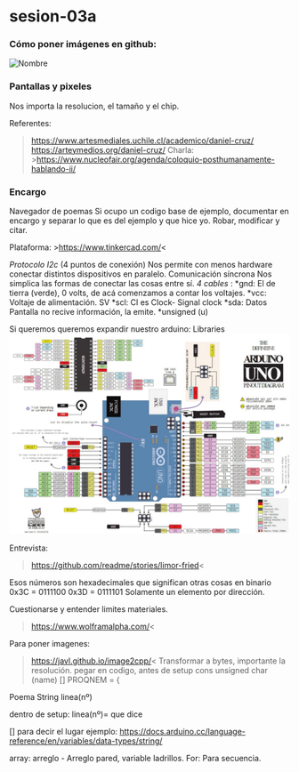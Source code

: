 # sesion-03a
### Cómo poner imágenes en github:
![Nombre](./CarpetaDondeSeEncuentra/NombreDelArchivo)

### Pantallas y pixeles
Nos importa la resolucion, el tamaño y el chip.

Referentes:
>https://www.artesmediales.uchile.cl/academico/daniel-cruz/
>https://arteymedios.org/daniel-cruz/
Charla: >https://www.nucleofair.org/agenda/coloquio-posthumanamente-hablando-ii/

### Encargo
Navegador de poemas
Si ocupo un codigo base de ejemplo, documentar en encargo y separar lo que es del ejemplo y que hice yo.
Robar, modificar y citar.

Plataforma: >https://www.tinkercad.com/<

*Protocolo I2c* (4 puntos de conexión)
Nos permite con menos hardware conectar distintos dispositivos en paralelo.
Comunicación síncrona
Nos simplica las formas de conectar las cosas entre sí.
*4 cables* :
*gnd: El de tierra (verde), 0 volts, de acá comenzamos a contar los voltajes.
*vcc: Voltaje de alimentación. SV
*scl: Cl es Clock- Signal clock
*sda: Datos
Pantalla no recive información, la emite.
*unsigned (u)

Si queremos queremos expandir nuestro arduino: Libraries
![ArduinoUno](./imagenes/ArduinoUno.png)

Entrevista: 
>https://github.com/readme/stories/limor-fried<

Esos números son hexadecimales que significan otras cosas en binario
0x3C = 0111100
0x3D = 0111101
Solamente un elemento por dirección.

Cuestionarse y entender limites materiales.
>https://www.wolframalpha.com/<

Para poner imagenes:
>https://javl.github.io/image2cpp/<
Transformar a bytes, importante la resolución.
pegar en codigo, antes de setup
cons unsigned char (name) [] PROQNEM = {

Poema
String linea(nº)

dentro de setup:
linea(nº)= que dice

[] para decir el lugar
ejemplo: https://docs.arduino.cc/language-reference/en/variables/data-types/string/

array: arreglo - Arreglo pared, variable ladrillos.
For: Para secuencia.
